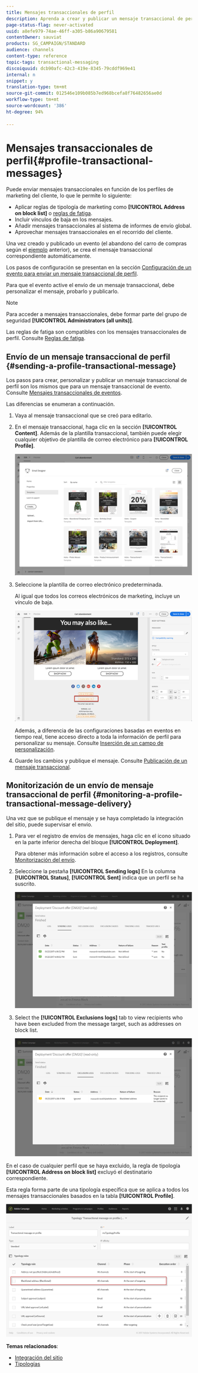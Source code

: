 ```yaml
---
title: Mensajes transaccionales de perfil
description: Aprenda a crear y publicar un mensaje transaccional de perfil.
page-status-flag: never-activated
uuid: a8efe979-74ae-46ff-a305-b86a90679581
contentOwner: sauviat
products: SG_CAMPAIGN/STANDARD
audience: channels
content-type: reference
topic-tags: transactional-messaging
discoiquuid: dcb90afc-42c3-419e-8345-79cddf969e41
internal: n
snippet: y
translation-type: tm+mt
source-git-commit: 012546e109b085b7ed968bcefa8f76482656ae0d
workflow-type: tm+mt
source-wordcount: '386'
ht-degree: 94%

---
```



# Mensajes transaccionales de perfil{#profile-transactional-messages}

Puede enviar mensajes transaccionales en función de los perfiles de marketing del cliente, lo que le permite lo siguiente:

* Aplicar reglas de tipología de marketing como **[!UICONTROL Address on block list]** o [reglas de fatiga](../../sending/using/fatigue-rules.md).
* Incluir vínculos de baja en los mensajes.
* Añadir mensajes transaccionales al sistema de informes de envío global.
* Aprovechar mensajes transaccionales en el recorrido del cliente.

Una vez creado y publicado un evento (el abandono del carro de compras según el [ejemplo](../../channels/using/about-transactional-messaging.md#transactional-messaging-operating-principle) anterior), se crea el mensaje transaccional correspondiente automáticamente.

Los pasos de configuración se presentan en la sección [Configuración de un evento para enviar un mensaje transaccional de perfil](../../administration/using/configuring-transactional-messaging.md#use-case--configuring-an-event-to-send-a-transactional-message).

Para que el evento active el envío de un mensaje transaccional, debe personalizar el mensaje, probarlo y publicarlo.

>[!NOTE]
>
>Para acceder a mensajes transaccionales, debe formar parte del grupo de seguridad **[!UICONTROL Administrators (all units)]**.
>
>Las reglas de fatiga son compatibles con los mensajes transaccionales de perfil. Consulte [Reglas de fatiga](../../sending/using/fatigue-rules.md).

## Envío de un mensaje transaccional de perfil {#sending-a-profile-transactional-message}

Los pasos para crear, personalizar y publicar un mensaje transaccional de perfil son los mismos que para un mensaje transaccional de evento. Consulte [Mensajes transaccionales de eventos](../../channels/using/event-transactional-messages.md).

Las diferencias se enumeran a continuación.

1. Vaya al mensaje transaccional que se creó para editarlo.
1. En el mensaje transaccional, haga clic en la sección **[!UICONTROL Content]**. Además de la plantilla transaccional, también puede elegir cualquier objetivo de plantilla de correo electrónico para **[!UICONTROL Profile]**.

   ![](assets/message-center_marketing_templates.png)

1. Seleccione la plantilla de correo electrónico predeterminada.

   Al igual que todos los correos electrónicos de marketing, incluye un vínculo de baja.

   ![](assets/message-center_marketing_perso_unsubscription.png)

   Además, a diferencia de las configuraciones basadas en eventos en tiempo real, tiene acceso directo a toda la información de perfil para personalizar su mensaje. Consulte [Inserción de un campo de personalización](../../designing/using/personalization.md#inserting-a-personalization-field).

1. Guarde los cambios y publique el mensaje. Consulte [Publicación de un mensaje transaccional](../../channels/using/event-transactional-messages.md#publishing-a-transactional-message).

## Monitorización de un envío de mensaje transaccional de perfil {#monitoring-a-profile-transactional-message-delivery}

Una vez que se publique el mensaje y se haya completado la integración del sitio, puede supervisar el envío.

1. Para ver el registro de envíos de mensajes, haga clic en el icono situado en la parte inferior derecha del bloque **[!UICONTROL Deployment]**.

   Para obtener más información sobre el acceso a los registros, consulte [Monitorización del envío](../../sending/using/monitoring-a-delivery.md).

1. Seleccione la pestaña **[!UICONTROL Sending logs]** En la columna **[!UICONTROL Status]**, **[!UICONTROL Sent]** indica que un perfil se ha suscrito.

   ![](assets/message-center_marketing_sending_logs.png)

1. Select the **[!UICONTROL Exclusions logs]** tab to view recipients who have been excluded from the message target, such as addresses on block list.

   ![](assets/message-center_marketing_exclusion_logs.png)

En el caso de cualquier perfil que se haya excluido, la regla de tipología **[!UICONTROL Address on block list]** excluyó el destinatario correspondiente.

Esta regla forma parte de una tipología específica que se aplica a todos los mensajes transaccionales basados en la tabla **[!UICONTROL Profile]**.

![](assets/message-center_marketing_typology.png)

**Temas relacionados**:

* [Integración del sitio](../../administration/using/configuring-transactional-messaging.md#integrating-the-triggering-of-the-event-in-a-website)
* [Tipologías](../../sending/using/about-typology-rules.md)


